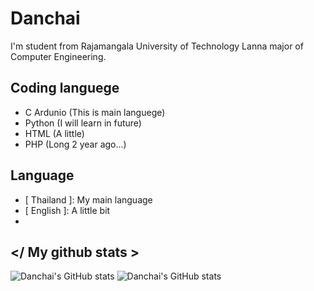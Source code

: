 # Danchai

I'm student from Rajamangala University of Technology Lanna major of Computer Engineering.

## Coding languege

- C Ardunio (This is main languege)
- Python (I will learn in future)
- HTML (A little)
- PHP (Long 2 year ago...)

## Language

- [ Thailand ]: My main language
- [ English ]: A little bit
-

## </ My github stats >

![Danchai's GitHub stats](https://github-readme-stats.vercel.app/api?username=Sudanchai&show_icons=true&theme=tokyonight)
![Danchai's GitHub stats](https://github-readme-stats.vercel.app/api/top-langs/?username=Sudanchai&langs_count=5&theme=tokyonight)
